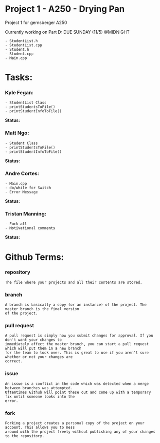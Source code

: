 # Project 1 - A250 - Drying Pan
Project 1 for gernsberger A250 

Currently working on Part D:  DUE SUNDAY (11/5) @MIDNIGHT
~~~~~~~~~~~~~~~~~~~~~~~~~~~~~~~~~~~~~~~~~~~~
- StudentList.h
- StudentList.cpp
- Student.h
- Student.cpp
- Main.cpp
~~~~~~~~~~~~~~~~~~~~~~~~~~~~~~~~~~~~~~~~~~~~


# Tasks:

### Kyle Fegan:
~~~~~~~~~~~~~~~~~~~~~~~~~~~~~~~~~~~~~~~~~~~~
- StudentList Class
- printStudentsToFile()
- printStudentInfoToFile()
~~~~~~~~~~~~~~~~~~~~~~~~~~~~~~~~~~~~~~~~~~~~
**Status:**

### Matt Ngo:
~~~~~~~~~~~~~~~~~~~~~~~~~~~~~~~~~~~~~~~~~~~~
- Student Class
- printStudentsToFile()
- printStudentInfoToFile()
~~~~~~~~~~~~~~~~~~~~~~~~~~~~~~~~~~~~~~~~~~~~
**Status:**

### Andre Cortes:
~~~~~~~~~~~~~~~~~~~~~~~~~~~~~~~~~~~~~~~~~~~~
- Main.cpp
- do/while for Switch
- Error Message
~~~~~~~~~~~~~~~~~~~~~~~~~~~~~~~~~~~~~~~~~~~~
**Status:**

### Tristan Manning:
~~~~~~~~~~~~~~~~~~~~~~~~~~~~~~~~~~~~~~~~~~~~
- Fuck all
- Motivational comments
~~~~~~~~~~~~~~~~~~~~~~~~~~~~~~~~~~~~~~~~~~~~
**Status:**


# Github Terms:

### repository
~~~~~~~~~~~~~~~~~~~~~~~~~~~~~~~~~~~~~~~~~~~~
The file where your projects and all their contents are stored.
~~~~~~~~~~~~~~~~~~~~~~~~~~~~~~~~~~~~~~~~~~~~

### branch
~~~~~~~~~~~~~~~~~~~~~~~~~~~~~~~~~~~~~~~~~~~~
A branch is basically a copy (or an instance) of the project. The master branch is the final version
of the project.
~~~~~~~~~~~~~~~~~~~~~~~~~~~~~~~~~~~~~~~~~~~~

### pull request
~~~~~~~~~~~~~~~~~~~~~~~~~~~~~~~~~~~~~~~~~~~~
A pull request is simply how you submit changes for approval. If you don't want your changes to
immediately affect the master branch, you can start a pull request which will put them in a new branch
for the team to look over. This is great to use if you aren't sure whether or not your changes are
correct.
~~~~~~~~~~~~~~~~~~~~~~~~~~~~~~~~~~~~~~~~~~~~

### issue
~~~~~~~~~~~~~~~~~~~~~~~~~~~~~~~~~~~~~~~~~~~~
An issue is a conflict in the code which was detected when a merge between branches was attempted.
Oftentimes Github will point these out and come up with a temporary fix until someone looks into the
error.
~~~~~~~~~~~~~~~~~~~~~~~~~~~~~~~~~~~~~~~~~~~~

### fork
~~~~~~~~~~~~~~~~~~~~~~~~~~~~~~~~~~~~~~~~~~~~
Forking a project creates a personal copy of the project on your account. This allows you to mess
around with the project freely without publishing any of your changes to the repository.
~~~~~~~~~~~~~~~~~~~~~~~~~~~~~~~~~~~~~~~~~~~~
